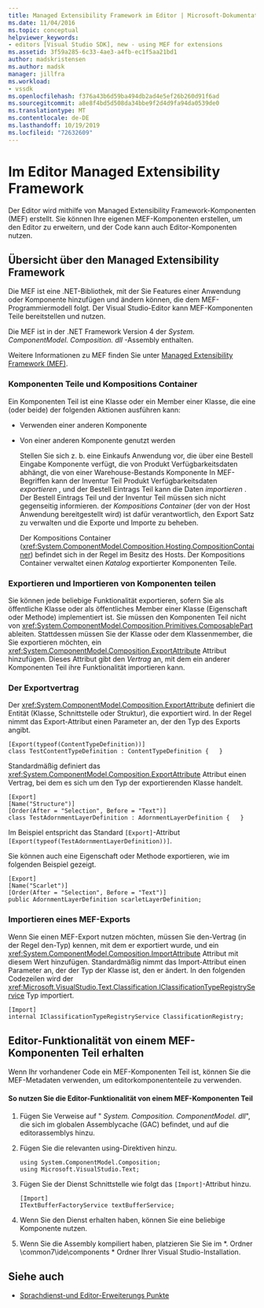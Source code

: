```yaml
---
title: Managed Extensibility Framework im Editor | Microsoft-Dokumentation
ms.date: 11/04/2016
ms.topic: conceptual
helpviewer_keywords:
- editors [Visual Studio SDK], new - using MEF for extensions
ms.assetid: 3f59a285-6c33-4ae3-a4fb-ec1f5aa21bd1
author: madskristensen
ms.author: madsk
manager: jillfra
ms.workload:
- vssdk
ms.openlocfilehash: f376a43b6d59ba494db2ad4e5ef26b260d91f6ad
ms.sourcegitcommit: a8e8f4bd5d508da34bbe9f2d4d9fa94da0539de0
ms.translationtype: MT
ms.contentlocale: de-DE
ms.lasthandoff: 10/19/2019
ms.locfileid: "72632609"
---
```

# <a name="managed-extensibility-framework-in-the-editor"></a>Im Editor Managed Extensibility Framework
Der Editor wird mithilfe von Managed Extensibility Framework-Komponenten (MEF) erstellt. Sie können Ihre eigenen MEF-Komponenten erstellen, um den Editor zu erweitern, und der Code kann auch Editor-Komponenten nutzen.

## <a name="overview-of-the-managed-extensibility-framework"></a>Übersicht über den Managed Extensibility Framework
 Die MEF ist eine .NET-Bibliothek, mit der Sie Features einer Anwendung oder Komponente hinzufügen und ändern können, die dem MEF-Programmiermodell folgt. Der Visual Studio-Editor kann MEF-Komponenten Teile bereitstellen und nutzen.

 Die MEF ist in der .NET Framework Version 4 der *System. ComponentModel. Composition. dll* -Assembly enthalten.

 Weitere Informationen zu MEF finden Sie unter [Managed Extensibility Framework (MEF)](/dotnet/framework/mef/index).

### <a name="component-parts-and-composition-containers"></a>Komponenten Teile und Kompositions Container
 Ein Komponenten Teil ist eine Klasse oder ein Member einer Klasse, die eine (oder beide) der folgenden Aktionen ausführen kann:

- Verwenden einer anderen Komponente

- Von einer anderen Komponente genutzt werden

  Stellen Sie sich z. b. eine Einkaufs Anwendung vor, die über eine Bestell Eingabe Komponente verfügt, die von Produkt Verfügbarkeitsdaten abhängt, die von einer Warehouse-Bestands Komponente In MEF-Begriffen kann der Inventur Teil Produkt Verfügbarkeitsdaten *exportieren* , und der Bestell Eintrags Teil kann die Daten *importieren* . Der Bestell Eintrags Teil und der Inventur Teil müssen sich nicht gegenseitig informieren. der *Kompositions Container* (der von der Host Anwendung bereitgestellt wird) ist dafür verantwortlich, den Export Satz zu verwalten und die Exporte und Importe zu beheben.

  Der Kompositions Container (<xref:System.ComponentModel.Composition.Hosting.CompositionContainer>) befindet sich in der Regel im Besitz des Hosts. Der Kompositions Container verwaltet einen *Katalog* exportierter Komponenten Teile.

### <a name="export-and-import-component-parts"></a>Exportieren und Importieren von Komponenten teilen
 Sie können jede beliebige Funktionalität exportieren, sofern Sie als öffentliche Klasse oder als öffentliches Member einer Klasse (Eigenschaft oder Methode) implementiert ist. Sie müssen den Komponenten Teil nicht von <xref:System.ComponentModel.Composition.Primitives.ComposablePart> ableiten. Stattdessen müssen Sie der Klasse oder dem Klassenmember, die Sie exportieren möchten, ein <xref:System.ComponentModel.Composition.ExportAttribute> Attribut hinzufügen. Dieses Attribut gibt den *Vertrag* an, mit dem ein anderer Komponenten Teil ihre Funktionalität importieren kann.

### <a name="the-export-contract"></a>Der Exportvertrag
 Der <xref:System.ComponentModel.Composition.ExportAttribute> definiert die Entität (Klasse, Schnittstelle oder Struktur), die exportiert wird. In der Regel nimmt das Export-Attribut einen Parameter an, der den Typ des Exports angibt.

```
[Export(typeof(ContentTypeDefinition))]
class TestContentTypeDefinition : ContentTypeDefinition {   }
```

 Standardmäßig definiert das <xref:System.ComponentModel.Composition.ExportAttribute> Attribut einen Vertrag, bei dem es sich um den Typ der exportierenden Klasse handelt.

```
[Export]
[Name("Structure")]
[Order(After = "Selection", Before = "Text")]
class TestAdornmentLayerDefinition : AdornmentLayerDefinition {   }
```

 Im Beispiel entspricht das Standard `[Export]`-Attribut `[Export(typeof(TestAdornmentLayerDefinition))]`.

 Sie können auch eine Eigenschaft oder Methode exportieren, wie im folgenden Beispiel gezeigt.

```
[Export]
[Name("Scarlet")]
[Order(After = "Selection", Before = "Text")]
public AdornmentLayerDefinition scarletLayerDefinition;
```

### <a name="import-a-mef-export"></a>Importieren eines MEF-Exports
 Wenn Sie einen MEF-Export nutzen möchten, müssen Sie den-Vertrag (in der Regel den-Typ) kennen, mit dem er exportiert wurde, und ein <xref:System.ComponentModel.Composition.ImportAttribute> Attribut mit diesem Wert hinzufügen. Standardmäßig nimmt das Import-Attribut einen Parameter an, der der Typ der Klasse ist, den er ändert. In den folgenden Codezeilen wird der <xref:Microsoft.VisualStudio.Text.Classification.IClassificationTypeRegistryService> Typ importiert.

```
[Import]
internal IClassificationTypeRegistryService ClassificationRegistry;
```

## <a name="get-editor-functionality-from-a-mef-component-part"></a>Editor-Funktionalität von einem MEF-Komponenten Teil erhalten
 Wenn Ihr vorhandener Code ein MEF-Komponenten Teil ist, können Sie die MEF-Metadaten verwenden, um editorkomponententeile zu verwenden.

#### <a name="to-consume-editor-functionality-from-a-mef-component-part"></a>So nutzen Sie die Editor-Funktionalität von einem MEF-Komponenten Teil

1. Fügen Sie Verweise auf " *System. Composition. ComponentModel. dll*", die sich im globalen Assemblycache (GAC) befindet, und auf die editorassemblys hinzu.

2. Fügen Sie die relevanten using-Direktiven hinzu.

    ```
    using System.ComponentModel.Composition;
    using Microsoft.VisualStudio.Text;
    ```

3. Fügen Sie der Dienst Schnittstelle wie folgt das `[Import]`-Attribut hinzu.

    ```
    [Import]
    ITextBufferFactoryService textBufferService;
    ```

4. Wenn Sie den Dienst erhalten haben, können Sie eine beliebige Komponente nutzen.

5. Wenn Sie die Assembly kompiliert haben, platzieren Sie Sie im *. Ordner \common7\ide\components \* Ordner Ihrer Visual Studio-Installation.

## <a name="see-also"></a>Siehe auch
- [Sprachdienst-und Editor-Erweiterungs Punkte](../extensibility/language-service-and-editor-extension-points.md)
